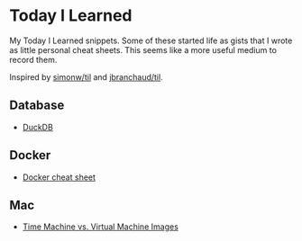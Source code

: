 # Today I Learned

My Today I Learned snippets.
Some of these started life as gists that I wrote as little personal cheat
sheets. This seems like a more useful medium to record them.

Inspired by
[simonw/til](https://github.com/simonw/til) and
[jbranchaud/til](https://github.com/jbranchaud/til).

## Database
* [DuckDB](database/duckdb.md)

## Docker
* [Docker cheat sheet](docker/docker-cheat-sheet.md)

## Mac
* [Time Machine vs. Virtual Machine Images](mac/time_machine_vs_vm_images.md)
